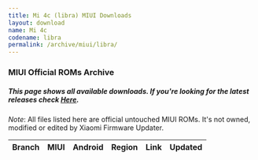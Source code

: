 ```yaml
---
title: Mi 4c (libra) MIUI Downloads
layout: download
name: Mi 4c
codename: libra
permalink: /archive/miui/libra/
---
```

### MIUI Official ROMs Archive
##### This page shows all available downloads. If you're looking for the latest releases check [Here](/miui/libra/).
*Note*: All files listed here are official untouched MIUI ROMs. It's not owned, modified or edited by Xiaomi Firmware Updater.

<div class="table-responsive-md" id="table-wrapper">
<table id="miui" class="display dt-responsive compact table table-striped table-hover table-sm">
    <thead class="thead-dark">
        <tr>
            <th>Branch</th>
            <th>MIUI</th>
            <th>Android</th>
            <th>Region</th>
            <th>Link</th>
            <th>Updated</th>
        </tr>
    </thead>
    <script>loadMiuiArchive('libra')</script>
</table>
</div>

